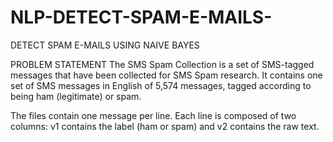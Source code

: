# NLP-DETECT-SPAM-E-MAILS-
DETECT SPAM E-MAILS USING NAIVE BAYES

PROBLEM STATEMENT
The SMS Spam Collection is a set of SMS-tagged messages that have been collected for SMS Spam research.
It contains one set of SMS messages in English of 5,574 messages, tagged according to being ham (legitimate) or spam.

The files contain one message per line. Each line is composed of two columns: v1 contains the label (ham or spam) and v2 contains the raw text.
